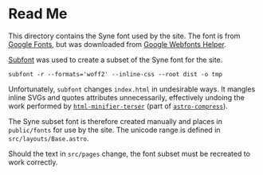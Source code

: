 # Read Me

This directory contains the Syne font used by the site.
The font is from [Google Fonts][google-fonts-syne],
but was downloaded from [Google Webfonts Helper][webfonts-syne].

[google-fonts-syne]: https://fonts.google.com/specimen/Syne
[webfonts-syne]: https://gwfh.mranftl.com/fonts/syne

[Subfont] was used to create a subset of the Syne font for the site.

[subfont]: https://github.com/Munter/subfont

```console
subfont -r --formats='woff2' --inline-css --root dist -o tmp
```

Unfortunately, `subfont` changes `index.html` in undesirable ways.
It mangles inline SVGs
and quotes attributes unnecessarily,
effectively undoing the work performed by
[`html-minifier-terser`][html-minifier-terser]
(part of [`astro-compress`][astro-compress]).

[html-minifier-terser]: https://github.com/terser/html-minifier-terser
[astro-compress]: https://www.npmjs.com/package/astro-compress

The Syne subset font is therefore created manually
and places in `public/fonts` for use by the site.
The unicode range is defined in `src/layouts/Base.astro`.

Should the text in `src/pages` change,
the font subset must be recreated to work correctly.

